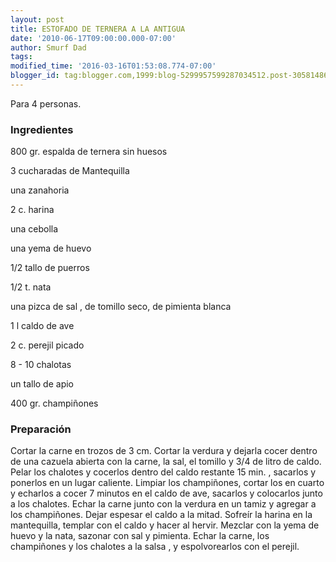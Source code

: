 ```yaml
---
layout: post
title: ESTOFADO DE TERNERA A LA ANTIGUA
date: '2010-06-17T09:00:00.000-07:00'
author: Smurf Dad
tags: 
modified_time: '2016-03-16T01:53:08.774-07:00'
blogger_id: tag:blogger.com,1999:blog-5299957599287034512.post-3058148616166444004
---
```


Para 4 personas.

<h3>Ingredientes</h3>

800 gr. espalda de ternera sin huesos

3 cucharadas de Mantequilla

una zanahoria

2 c. harina

una cebolla

una yema de huevo

1/2 tallo de puerros

1/2 t. nata

una pizca de sal , de tomillo seco, de pimienta blanca

1 l caldo de ave

2 c. perejil picado

8 - 10 chalotas

un tallo de apio

400 gr. champiñones

<h3>Preparación</h3>

Cortar la carne en trozos de 3 cm. Cortar la verdura y dejarla cocer dentro de una cazuela abierta con la carne, la sal, el tomillo y 3/4 de litro de caldo. Pelar los chalotes y cocerlos dentro del caldo restante 15 min. , sacarlos y ponerlos en un lugar caliente. Limpiar los champiñones, cortar los en cuarto y echarlos a cocer 7 minutos en el caldo de ave, sacarlos y colocarlos junto a los chalotes. Echar la carne junto con la verdura en un tamiz y agregar a los champiñones. Dejar espesar el caldo a la mitad. Sofreír la harina en la mantequilla, templar con el caldo y hacer al hervir. Mezclar con la yema de huevo y la nata, sazonar con sal y pimienta. Echar la carne, los champiñones y los chalotes a la salsa , y espolvorearlos con el perejil.

